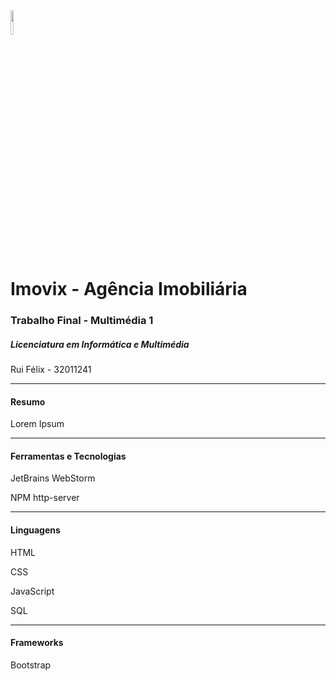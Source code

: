 <img src="https://ipcb.pt/sites/default/files/ipcb_estcb.svg" style="height:10%"/>
<h1>Imovix - Agência Imobiliária</h1>
<h3>Trabalho Final - Multimédia 1</h3>
<h5>Licenciatura em Informática e Multimédia</h5>
<p>Rui Félix - 32011241</p>
<hr>
<h4>Resumo</h4>
<p>Lorem Ipsum</p>
<hr>
<h4>Ferramentas e Tecnologias</h4>
<p>JetBrains WebStorm</p>
<p>NPM http-server</p>
<hr>
<h4>Linguagens</h4>
<p>HTML</p>
<p>CSS</p>
<p>JavaScript</p>
<p>SQL</p>
<hr>
<h4>Frameworks</h4>
<p>Bootstrap</p>
